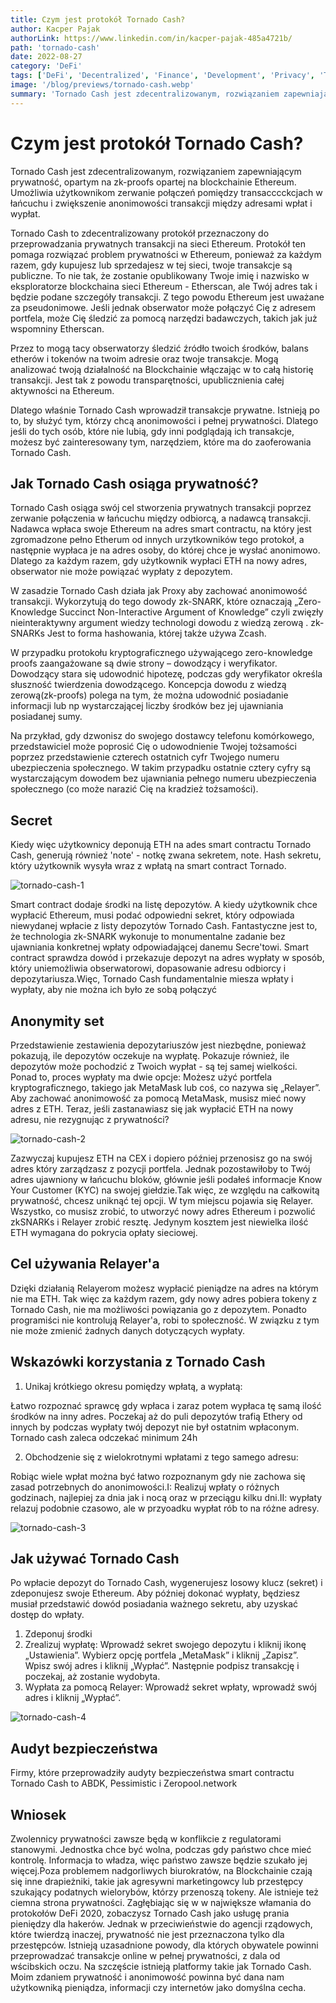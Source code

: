 ```yaml
---
title: Czym jest protokół Tornado Cash?
author: Kacper Pajak
authorLink: https://www.linkedin.com/in/kacper-pajak-485a4721b/
path: 'tornado-cash'
date: 2022-08-27
category: 'DeFi'
tags: ['DeFi', 'Decentralized', 'Finance', 'Development', 'Privacy', 'Tornado anonymity']
image: '/blog/previews/tornado-cash.webp'
summary: 'Tornado Cash jest zdecentralizowanym, rozwiązaniem zapewniającym prywatność, opartym na zk-proofs opartej na blockchainie Ethereum. Umożliwia użytkownikom zerwanie połączeń pomiędzy  transakcjach w łańcuchu i zwiększenie anonimowości transakcji między adresami wpłat i wypłat.'
---
```


# Czym jest protokół Tornado Cash?

Tornado Cash jest zdecentralizowanym, rozwiązaniem zapewniającym prywatność, opartym na zk-proofs opartej na blockchainie Ethereum. Umożliwia użytkownikom zerwanie połączeń pomiędzy  transacccckcjach w łańcuchu i zwiększenie anonimowości transakcji między adresami wpłat i wypłat.

Tornado Cash to zdecentralizowany protokół przeznaczony do  przeprowadzania prywatnych transakcji na sieci Ethereum. Protokół ten pomaga rozwiązać problem prywatności w Ethereum, ponieważ za każdym razem, gdy kupujesz lub sprzedajesz w tej sieci, twoje transakcje są publiczne. To nie tak, że zostanie opublikowany Twoje imię i nazwisko w eksploratorze blockchaina sieci Ethereum - Etherscan, ale Twój adres tak i będzie podane szczegóły transakcji. Z tego powodu Ethereum jest uważane za pseudonimowe. Jeśli jednak obserwator może połączyć Cię z adresem portfela, może Cię śledzić za pomocą narzędzi badawczych, takich jak już wspomniny Etherscan.

Przez to mogą tacy obserwatorzy śledzić źródło twoich środków, balans etherów i tokenów na twoim adresie oraz twoje transakcje. Mogą analizować twoją działalność na Blockchainie włączając w to całą historię transakcji. Jest tak z powodu transparętności, upublicznienia całej aktywności na Ethereum.

Dlatego właśnie Tornado Cash wprowadził transakcje prywatne. Istnieją po to, by służyć tym, którzy chcą anonimowości i pełnej prywatności. Dlatego jeśli do tych osób, które nie lubią, gdy inni podglądają ich transakcje, możesz być zainteresowany tym, narzędziem, które ma do zaoferowania Tornado Cash.

## Jak Tornado Cash osiąga prywatność?

Tornado Cash  osiąga swój cel stworzenia prywatnych transakcji poprzez zerwanie połączenia w łańcuchu między odbiorcą, a nadawcą transakcji. Nadawca wpłaca swoje  Ethereum na adres smart contractu, na który jest zgromadzone pełno Etherum od innych urzytkowników tego protokoł, a następnie wypłaca je na adres osoby, do której chce je wysłać anonimowo.  Dlatego za każdym razem, gdy użytkownik wypłaci ETH na nowy adres, obserwator nie może powiązać wypłaty z depozytem.

W zasadzie Tornado Cash działa jak Proxy aby zachować anonimowość transakcji. Wykorzytują do tego dowody zk-SNARK, które oznaczają „Zero-Knowledge Succinct Non-Interactive Argument of Knowledge” czyli zwięzły nieinteraktywny argument wiedzy technologi dowodu z wiedzą zerową . zk-SNARKs Jest to forma hashowania, której także używa Zcash.

W przypadku protokołu kryptograficznego używającego zero-knowledge proofs zaangażowane są dwie strony – dowodzący  i weryfikator. Dowodzący stara się udowodnić hipotezę, podczas gdy weryfikator określa słuszność twierdzenia dowodzącego. Koncepcja dowodu z wiedzą zerową(zk-proofs) polega na tym, że można udowodnić posiadanie informacji lub np wystarczającej liczby środków bez jej ujawniania posiadanej sumy.

Na przykład, gdy dzwonisz do swojego dostawcy telefonu komórkowego, przedstawiciel może poprosić Cię o udowodnienie Twojej tożsamości poprzez przedstawienie czterech ostatnich cyfr Twojego numeru ubezpieczenia społecznego. W takim przypadku ostatnie cztery cyfry są wystarczającym dowodem bez ujawniania pełnego numeru ubezpieczenia społecznego (co może narazić Cię na kradzież tożsamości).

## Secret

Kiedy więc użytkownicy deponują ETH na ades smart contractu Tornado Cash, generują również 'note' - notkę zwana sekretem, note. Hash sekretu, który użytkownik wysyła wraz z wpłatą na smart contract Tornado.

![tornado-cash-1](blog/assets/tornado-cash-image-1.png)

Smart contract dodaje środki na listę depozytów. A kiedy użytkownik chce wypłacić Ethereum, musi podać odpowiedni sekret, który odpowiada niewydanej wpłacie z listy depozytów Tornado Cash. Fantastyczne jest to, że technologia zk-SNARK wykonuje to monumentalne zadanie bez ujawniania konkretnej wpłaty odpowiadającej danemu Secre'towi. Smart contract sprawdza dowód i przekazuje depozyt na adres wypłaty w sposób, który uniemożliwia obserwatorowi, dopasowanie adresu odbiorcy i depozytariusza.Więc, Tornado Cash fundamentalnie miesza wpłaty i wypłaty, aby nie można ich było ze sobą połączyć

## Anonymity set

Przedstawienie zestawienia depozytariuszów jest niezbędne, ponieważ pokazują, ile depozytów oczekuje na wypłatę. Pokazuje również, ile depozytów może pochodzić z Twoich wypłat - są tej samej wielkości. Ponad to, proces wypłaty ma dwie opcje: Możesz użyć portfela kryptograficznego, takiego jak MetaMask lub coś, co nazywa się „Relayer”. Aby zachować anonimowość za pomocą MetaMask, musisz mieć nowy adres z ETH. Teraz, jeśli zastanawiasz się jak wypłacić ETH na nowy adresu, nie rezygnując z prywatności?

![tornado-cash-2](blog/assets/tornado-cash-image-2.png)

Zazwyczaj kupujesz ETH na CEX i dopiero później przenosisz go na swój adres który zarządzasz z pozycji portfela. Jednak pozostawiłoby to Twój adres ujawniony w łańcuchu bloków, głównie jeśli podałeś informacje Know Your Customer (KYC) na swojej giełdzie.Tak więc, ze względu na całkowitą prywatność, chcesz uniknąć tej opcji. W tym miejscu pojawia się Relayer. Wszystko, co musisz zrobić, to utworzyć nowy adres Ethereum i pozwolić zkSNARKs i Relayer zrobić resztę. Jedynym kosztem jest niewielka ilość ETH wymagana do pokrycia opłaty sieciowej.

## Cel używania Relayer'a

Dzięki działanią Relayerom możesz wypłacić pieniądze na adres na którym nie ma ETH. Tak więc za każdym razem, gdy nowy adres pobiera tokeny z Tornado Cash, nie ma możliwości powiązania go z depozytem. Ponadto programiści nie kontrolują Relayer'a, robi to społeczność. W związku z tym nie może zmienić żadnych danych dotyczących wypłaty.

## Wskazówki korzystania z Tornado Cash

1. Unikaj krótkiego okresu pomiędzy wpłatą, a wypłatą:

Łatwo rozpoznać sprawcę gdy wpłaca i zaraz potem wypłaca tę samą ilość środków na inny adres. Poczekaj aż do puli depozytów trafią Ethery od innych by podczas wypłaty twój depozyt nie był ostatnim wpłaconym. Tornado cash zaleca odczekać minimum 24h

2. Obchodzenie się z wielokrotnymi wpłatami z tego samego adresu:

Robiąc wiele wpłat można być łatwo rozpoznanym gdy nie zachowa się zasad potrzebnych do anonimowości.I: Realizuj wpłaty o różnych godzinach, najlepiej za dnia jak i nocą oraz w przeciągu kilku dni.II: wypłaty relazuj podobnie czasowo, ale w przyoadku wypłat rób to na różne adresy.

![tornado-cash-3](blog/assets/tornado-cash-image-3.png)

## Jak używać Tornado Cash

Po wpłacie depozyt do Tornado Cash, wygenerujesz losowy klucz (sekret) i zdeponujesz swoje Ethereum. Aby później dokonać wypłaty, będziesz musiał przedstawić dowód posiadania ważnego sekretu, aby uzyskać dostęp do wpłaty.

1. Zdeponuj środki
2. Zrealizuj wypłatę: Wprowadź sekret swojego depozytu i kliknij ikonę „Ustawienia”. Wybierz opcję portfela „MetaMask” i kliknij „Zapisz”. Wpisz swój adres i kliknij „Wypłać”. Następnie podpisz transakcję i poczekaj, aż zostanie wydobyta.
3. Wypłata za pomocą Relayer: Wprowadź sekret wpłaty, wprowadź swój adres i kliknij „Wypłać”.

![tornado-cash-4](blog/assets/tornado-cash-image-4.png)

## Audyt bezpieczeństwa

Firmy, które przeprowadziły audyty bezpieczeństwa smart contractu Tornado Cash to ABDK, Pessimistic i Zeropool.network

## Wniosek

Zwolennicy prywatności zawsze będą w konflikcie z regulatorami stanowymi. Jednostka chce być wolna, podczas gdy państwo chce mieć kontrolę. Informacja to władza, więc państwo zawsze będzie szukało jej więcej.Poza problemem nadgorliwych biurokratów, na Blockchainie czają się inne drapieżniki, takie jak agresywni marketingowcy lub przestępcy szukający  podatnych wielorybów, którzy przenoszą tokeny. Ale istnieje też ciemna strona prywatności. Zagłębiając się w w największe włamania do protokołów DeFi 2020, zobaczysz Tornado Cash jako usługę prania pieniędzy dla hakerów. Jednak w przeciwieństwie do agencji rządowych, które twierdzą inaczej, prywatność nie jest przeznaczona tylko dla przestępców. Istnieją uzasadnione powody, dla których obywatele powinni przeprowadzać transakcje online w pełnej prywatności, z dala od wścibskich oczu. Na szczęście istnieją platformy takie jak Tornado Cash. Moim zdaniem prywatność i anonimowość powinna być dana nam użytkowniką pieniądza, informacji czy internetów jako domyślna cecha.

